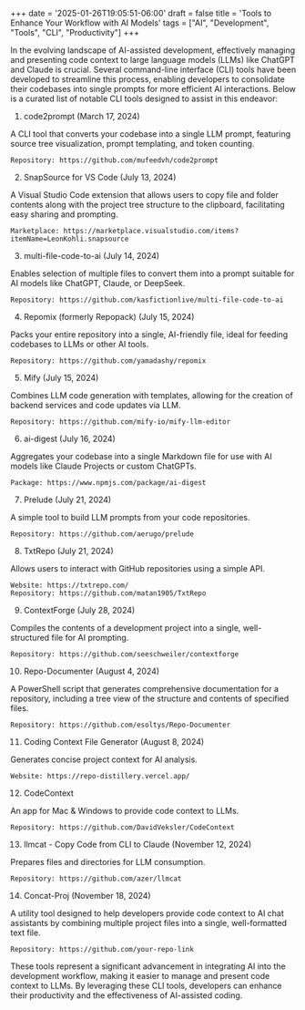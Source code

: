 +++
date = '2025-01-26T19:05:51-06:00'
draft = false
title = 'Tools to Enhance Your Workflow with AI Models'
tags = ["AI", "Development", "Tools", "CLI", "Productivity"]
+++

In the evolving landscape of AI-assisted development, effectively managing and presenting code context to large language models (LLMs) like ChatGPT and Claude is crucial. Several command-line interface (CLI) tools have been developed to streamline this process, enabling developers to consolidate their codebases into single prompts for more efficient AI interactions. Below is a curated list of notable CLI tools designed to assist in this endeavor:

1. code2prompt (March 17, 2024)

A CLI tool that converts your codebase into a single LLM prompt, featuring source tree visualization, prompt templating, and token counting.

    Repository: https://github.com/mufeedvh/code2prompt

2. SnapSource for VS Code (July 13, 2024)

A Visual Studio Code extension that allows users to copy file and folder contents along with the project tree structure to the clipboard, facilitating easy sharing and prompting.

    Marketplace: https://marketplace.visualstudio.com/items?itemName=LeonKohli.snapsource

3. multi-file-code-to-ai (July 14, 2024)

Enables selection of multiple files to convert them into a prompt suitable for AI models like ChatGPT, Claude, or DeepSeek.

    Repository: https://github.com/kasfictionlive/multi-file-code-to-ai

4. Repomix (formerly Repopack) (July 15, 2024)

Packs your entire repository into a single, AI-friendly file, ideal for feeding codebases to LLMs or other AI tools.

    Repository: https://github.com/yamadashy/repomix

5. Mify (July 15, 2024)

Combines LLM code generation with templates, allowing for the creation of backend services and code updates via LLM.

    Repository: https://github.com/mify-io/mify-llm-editor

6. ai-digest (July 16, 2024)

Aggregates your codebase into a single Markdown file for use with AI models like Claude Projects or custom ChatGPTs.

    Package: https://www.npmjs.com/package/ai-digest

7. Prelude (July 21, 2024)

A simple tool to build LLM prompts from your code repositories.

    Repository: https://github.com/aerugo/prelude

8. TxtRepo (July 21, 2024)

Allows users to interact with GitHub repositories using a simple API.

    Website: https://txtrepo.com/
    Repository: https://github.com/matan1905/TxtRepo

9. ContextForge (July 28, 2024)

Compiles the contents of a development project into a single, well-structured file for AI prompting.

    Repository: https://github.com/seeschweiler/contextforge

10. Repo-Documenter (August 4, 2024)

A PowerShell script that generates comprehensive documentation for a repository, including a tree view of the structure and contents of specified files.

    Repository: https://github.com/esoltys/Repo-Documenter

11. Coding Context File Generator (August 8, 2024)

Generates concise project context for AI analysis.

    Website: https://repo-distillery.vercel.app/

12. CodeContext

An app for Mac & Windows to provide code context to LLMs.

    Repository: https://github.com/DavidVeksler/CodeContext

13. llmcat - Copy Code from CLI to Claude (November 12, 2024)

Prepares files and directories for LLM consumption.

    Repository: https://github.com/azer/llmcat

14. Concat-Proj (November 18, 2024)

A utility tool designed to help developers provide code context to AI chat assistants by combining multiple project files into a single, well-formatted text file.

    Repository: https://github.com/your-repo-link

These tools represent a significant advancement in integrating AI into the development workflow, making it easier to manage and present code context to LLMs. By leveraging these CLI tools, developers can enhance their productivity and the effectiveness of AI-assisted coding.
